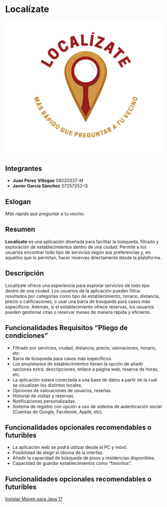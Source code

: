 # Localízate

![LOGO](Imagen/logo.jpeg)

## Integrantes
- **Juan Pérez Villegas** 09220337-M
- **Javier García Sánchez** 07257252-Q

## Eslogan
*Más rápido que preguntar a tu vecino.*

## Resumen
**Localízate** es una aplicación diseñada para facilitar la búsqueda, filtrado y exploración de establecimientos dentro de una ciudad. Permite a los usuarios encontrar todo tipo de servicios según sus preferencias y, en aquellos que lo permitan, hacer reservas directamente desde la plataforma.

## Descripción 
Localízate ofrece una experiencia para explorar servicios de todo tipo dentro de una ciudad. Los usuarios de la aplicación pueden filtrar resultados por categorías como tipo de establecimiento, horario, distancia, precio o calificaciones, o usar una barra de búsqueda para casos más específicos. Además, si el establecimiento ofrece reservas, los usuarios pueden gestionar citas o reservar mesas de manera rápida y eficiente.

## Funcionalidades Requisitos “Pliego de condiciones”
- Filtrado por servicios, ciudad, distancia, precio, valoraciones, horario, etc.
- Barra de búsqueda para casos más específicos.
- Los propietarios de establecimientos tienen la opción de añadir opciones extra: descripciones, enlace a página web, reserva de horas, etc.
- La aplicación estará conectada a una base de datos a partir de la cual se visualizan los distintos locales.
- Opciones de valoraciones de usuarios, reseñas.
- Historial de visitas y reservas.
- Notificaciones personalizadas.
- Sistema de registro con opción a uso de sistema de autenticación social (Cuentas de Google, Facebook, Apple, etc).

## Funcionalidades opcionales recomendables o futuribles 
- La aplicación web se podrá utilizar desde el PC y móvil.
- Posibilidad de elegir el idioma de la interfaz.
- Añadir la capacidad de búsqueda de pisos y residencias disponibles.
- Capacidad de guardar establecimientos como “favoritos”.

## Funcionalidades opcionales recomendables o futuribles 
[Instalar Maven para Java 17](https://gemini.google.com/app/4723feb329cd40bc?hl=es-ES)
